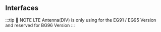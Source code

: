 ## Interfaces

<rk-img
  src="/assets/images/datasheet/rak7243c/rak7243c-interfaces.png"
  width="100%"
  figure-number="1"
  caption="RAK7243C Interfaces"
/>

:::tip 📝 NOTE
LTE Antenna(DIV) is only using for the EG91 / EG95 Version and reserved for BG96 Version
:::
